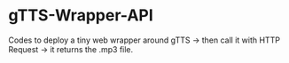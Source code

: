 # gTTS-Wrapper-API
Codes to deploy a tiny web wrapper around gTTS → then call it with HTTP Request → it returns the .mp3 file.

